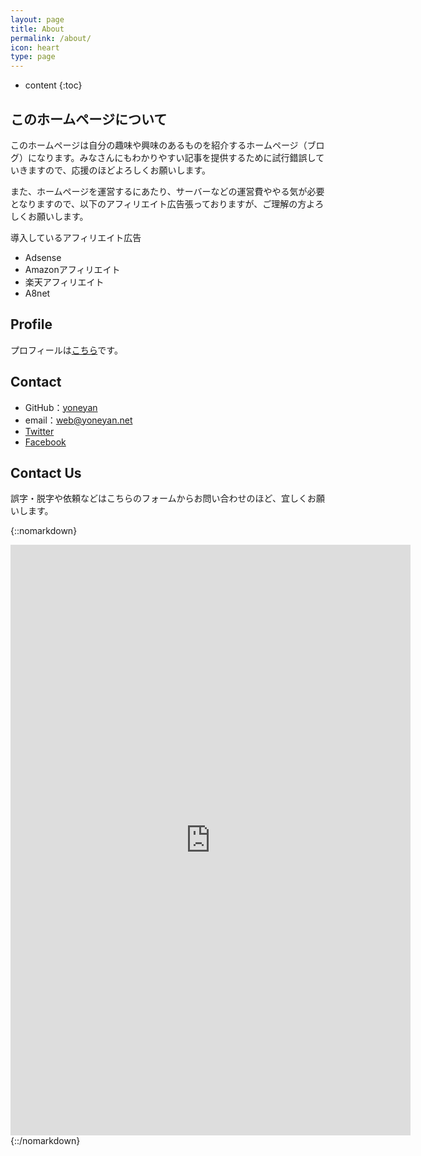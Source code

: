 ```yaml
---
layout: page
title: About
permalink: /about/
icon: heart
type: page
---
```


* content
{:toc}

## このホームページについて

このホームページは自分の趣味や興味のあるものを紹介するホームページ（ブログ）になります。みなさんにもわかりやすい記事を提供するために試行錯誤していきますので、応援のほどよろしくお願いします。

また、ホームページを運営するにあたり、サーバーなどの運営費ややる気が必要となりますので、以下のアフィリエイト広告張っておりますが、ご理解の方よろしくお願いします。

導入しているアフィリエイト広告
* Adsense
* Amazonアフィリエイト
* 楽天アフィリエイト
* A8net

## Profile
プロフィールは[こちら](https://yoneyan.net)です。


## Contact
* GitHub：[yoneyan](https://github.com/yoneyan)
* email：web@yoneyan.net
* [Twitter](https://twitter.com/yoneyan_ja)
* [Facebook](https://www.facebook.com/yoneyan.ja)

## Contact Us
誤字・脱字や依頼などはこちらのフォームからお問い合わせのほど、宜しくお願いします。

{::nomarkdown}
<iframe src="https://docs.google.com/forms/d/e/1FAIpQLScfESDR0yfXnTh8k2pxgYrJFVVo0aG-MN3Ok2V9nLjQ-WxwgA/viewform?embedded=true" width="640" height="945" frameborder="0" marginheight="0" marginwidth="0">読み込んでいます…</iframe>
{::/nomarkdown}